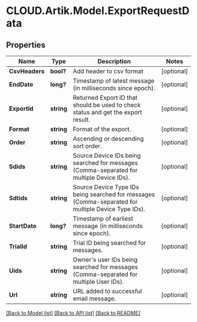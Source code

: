 # CLOUD.Artik.Model.ExportRequestData
## Properties

Name | Type | Description | Notes
------------ | ------------- | ------------- | -------------
**CsvHeaders** | **bool?** | Add header to csv format | [optional] 
**EndDate** | **long?** | Timestamp of latest message (in milliseconds since epoch). | [optional] 
**ExportId** | **string** | Returned Export ID that should be used to check status and get the export result. | [optional] 
**Format** | **string** | Format of the export. | [optional] 
**Order** | **string** | Ascending or descending sort order. | [optional] 
**Sdids** | **string** | Source Device IDs being searched for messages (Comma-separated for multiple Device IDs). | [optional] 
**Sdtids** | **string** | Source Device Type IDs being searched for messages (Comma-separated for multiple Device Type IDs). | [optional] 
**StartDate** | **long?** | Timestamp of earliest message (in milliseconds since epoch). | [optional] 
**TrialId** | **string** | Trial ID being searched for messages. | [optional] 
**Uids** | **string** | Owner&#39;s user IDs being searched for messages (Comma-separated for multiple User IDs). | [optional] 
**Url** | **string** | URL added to successful email message. | [optional] 

[[Back to Model list]](../README.md#documentation-for-models) [[Back to API list]](../README.md#documentation-for-api-endpoints) [[Back to README]](../README.md)

